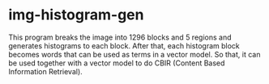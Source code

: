 # img-histogram-gen
This program breaks the image into 1296 blocks and 5 regions and generates histograms to each block. After that, each histogram block becomes words that can be used as terms in a vector model. So that, it can be used together with a vector model to do CBIR (Content Based Information Retrieval).
